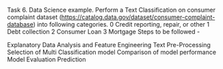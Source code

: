 Task 6. Data Science example. Perform a Text Classification on consumer complaint dataset (https://catalog.data.gov/dataset/consumer-complaint-database) into following categories. 0 Credit reporting, repair, or other 1 Debt collection 2 Consumer Loan 3 Mortgage Steps to be followed -

Explanatory Data Analysis and Feature Engineering
Text Pre-Processing
Selection of Multi Classification model
Comparison of model performance
Model Evaluation
Prediction
